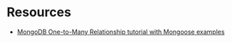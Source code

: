 # Resources
- [MongoDB One-to-Many Relationship tutorial with Mongoose examples](https://www.bezkoder.com/mongoose-one-to-many-relationship/#Case_1_Mongoose_One-to-Many_Few_Relationship)